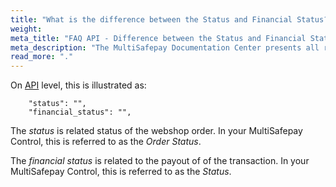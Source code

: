 ```yaml
---
title: "What is the difference between the Status and Financial Status?"
weight:
meta_title: "FAQ API - Difference between the Status and Financial Status - MultiSafepay Support"
meta_description: "The MultiSafepay Documentation Center presents all relevant information about our Plugins and API. You can also find support pages for Payment Methods, Tools and General Questions as well as the contact details of our Support and Integration Teams."
read_more: "."
---
```


On [API](/api/) level, this is illustrated as:

```
    "status": "",
    "financial_status": "",
```

The _status_ is related status of the webshop order. In your MultiSafepay Control, this is referred to as the _Order Status_.

The _financial status_ is related to the payout of of the transaction. In your MultiSafepay Control, this is referred to as the _Status_.


